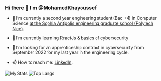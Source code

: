 ### Hi there 👋 I'm @MohamedKhayoussef

- 🔭 I’m currently a second year engineering student (Bac +4) in Computer Science [at the Sophia Antipolis engineering graduate school (Polytech Nice)](https://polytech.univ-cotedazur.fr/).

- 🌱 I’m currently learning ReactJs & basics of cybersecurity 

-  🤔 I’m looking for an apprenticeship contract in cybersecurity from September 2022 for my last year in the engineering cycle.

-  📫 How to reach me: [LinkedIn](https://www.linkedin.com/in/khayoussef-mohamed-59767a15b/).

<!--
**khayoussef-mohamed/khayoussef-mohamed** is a ✨ _special_ ✨ repository because its `README.md` (this file) appears on your GitHub profile.

Here are some ideas to get you started:

- 🔭 I’m currently student in Computer Science [at the Sophia Antipolis engineering graduate school (Polytech Nice)](https://polytech.univ-cotedazur.fr/).
- 🌱 I’m currently learning ...
- 👯 I’m looking to collaborate on ...
- 🤔 I’m looking for help with ...
- 💬 Ask me about ...
- 📫 How to reach me: ...
- 😄 Pronouns: ...
- ⚡ Fun fact: ...
-->

![My Stats](https://github-readme-stats.vercel.app/api?username=ToKiPoYT&theme=cobalt&show_icons=true)
![Top Langs](https://github-readme-stats.vercel.app/api/top-langs/?username=ToKiPoYT&theme=cobalt&layout=compact)
